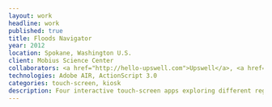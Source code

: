 ```yaml
---
layout: work
headline: work
published: true
title: Floods Navigator
year: 2012
location: Spokane, Washington U.S.
client: Mobius Science Center
collaborators: <a href="http://hello-upswell.com">Upswell</a>, <a href="http://projectrenate.com/">Renate</a>
technologies: Adobe AIR, ActionScript 3.0
categories: touch-screen, kiosk
description: Four interactive touch-screen apps exploring different regions affected by the Missoula Floods
---
```

